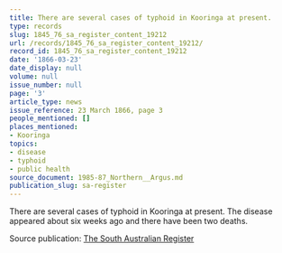 ```yaml
---
title: There are several cases of typhoid in Kooringa at present.
type: records
slug: 1845_76_sa_register_content_19212
url: /records/1845_76_sa_register_content_19212/
record_id: 1845_76_sa_register_content_19212
date: '1866-03-23'
date_display: null
volume: null
issue_number: null
page: '3'
article_type: news
issue_reference: 23 March 1866, page 3
people_mentioned: []
places_mentioned:
- Kooringa
topics:
- disease
- typhoid
- public health
source_document: 1985-87_Northern__Argus.md
publication_slug: sa-register
---
```


There are several cases of typhoid in Kooringa at present.  The disease appeared about six weeks ago and there have been two deaths.

Source publication: [The South Australian Register](/publications/sa-register/)
